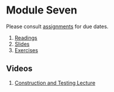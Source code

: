# Module Seven
Please consult [assignments](./references/assignments.md) for due dates. 
1. [Readings](./readings/readings.md)
2. [Slides](./slides)
3. [Exercises](./exercises/exercises.md)

## Videos
1. [Construction and Testing Lecture](https://vimeo.com/465596201)